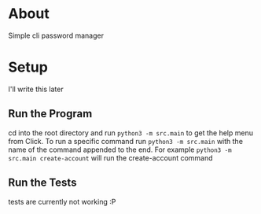 # About

Simple cli password manager

# Setup

I'll write this later

## Run the Program

cd into the root directory and run `python3 -m src.main` to get the help menu from Click. To run a specific command run `python3 -m src.main` with the name of the command appended to the end. For example `python3 -m src.main create-account` will run the create-account command

## Run the Tests

tests are currently not working :P
